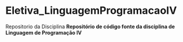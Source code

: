 # Eletiva_LinguagemProgramacaoIV
 Repositorio da Disciplina
    **Repositório de código fonte da disciplina de Linguagem de Programação IV**

